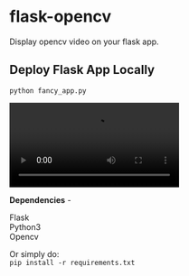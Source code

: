 # flask-opencv
Display opencv video on your flask app.

## Deploy Flask App Locally
`python fancy_app.py`

![from-video](https://github.com/ashish10alex/flask-opencv/blob/master/images/webcam_new.mp4)

__Dependencies__ -

Flask \
Python3 \
Opencv

Or simply do: \
`pip install -r requirements.txt`
